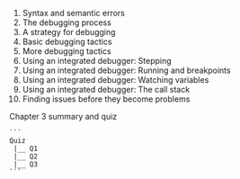 1. Syntax and semantic errors
2. The debugging process
3. A strategy for debugging
4. Basic debugging tactics
5. More debugging tactics
6. Using an integrated debugger: Stepping
7. Using an integrated debugger: Running and breakpoints
8. Using an integrated debugger: Watching variables
9. Using an integrated debugger: The call stack
10. Finding issues before they become problems

Chapter 3 summary and quiz

    ``` 
    Quiz
     |__ Q1
     |__ Q2
     |__ Q3
    ```
